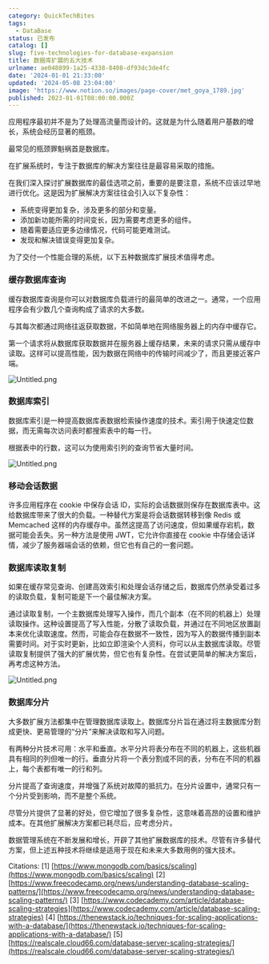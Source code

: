```yaml
---
category: QuickTechBites
tags:
  - DataBase
status: 已发布
catalog: []
slug: five-technologies-for-database-expansion
title: 数据库扩展的五大技术
urlname: ae048899-1a25-4338-8408-df93dc3de4fc
date: '2024-01-01 21:33:00'
updated: '2024-05-08 23:04:00'
image: 'https://www.notion.so/images/page-cover/met_goya_1789.jpg'
published: 2023-01-01T08:00:00.000Z
---
```


应用程序最初并不是为了处理高流量而设计的。这就是为什么随着用户基数的增长，系统会经历显著的瓶颈。


最常见的瓶颈罪魁祸首是数据库。


在扩展系统时，专注于数据库的解决方案往往是最容易采取的措施。


在我们深入探讨扩展数据库的最佳选项之前，重要的是要注意，系统不应该过早地进行优化。这是因为扩展解决方案往往会引入以下复杂性：

- 系统变得更加复杂，涉及更多的部分和变量。
- 添加新功能所需的时间变长，因为需要考虑更多的组件。
- 随着需要适应更多边缘情况，代码可能更难测试。
- 发现和解决错误变得更加复杂。

为了交付一个性能合理的系统，以下五种数据库扩展技术值得考虑。


### **缓存数据库查询**


缓存数据库查询是你可以对数据库负载进行的最简单的改进之一。通常，一个应用程序会有少数几个查询构成了请求的大多数。


与其每次都通过网络往返获取数据，不如简单地在网络服务器上的内存中缓存它。


第一个请求将从数据库获取数据并在服务器上缓存结果，未来的请求只需从缓存中读取。这样可以提高性能，因为数据在网络中的传输时间减少了，而且更接近客户端。


![Untitled.png](https://prod-files-secure.s3.us-west-2.amazonaws.com/5d24fe63-e567-4804-86f9-9fdc62e13082/90ccd300-8cb4-4392-a93f-76f7d0b7f352/Untitled.png?X-Amz-Algorithm=AWS4-HMAC-SHA256&X-Amz-Content-Sha256=UNSIGNED-PAYLOAD&X-Amz-Credential=ASIAZI2LB466Y64IB57V%2F20250311%2Fus-west-2%2Fs3%2Faws4_request&X-Amz-Date=20250311T053909Z&X-Amz-Expires=3600&X-Amz-Security-Token=IQoJb3JpZ2luX2VjEFUaCXVzLXdlc3QtMiJHMEUCIBsdP%2BHLpwilS2evqhBOmgOkAIlQCsVDC2CJDaOeaONkAiEA8uV6PijN0vW6Gu6NvyNLKUGt4yKX%2FUVggH5Ih1tvFfoqiAQInv%2F%2F%2F%2F%2F%2F%2F%2F%2F%2FARAAGgw2Mzc0MjMxODM4MDUiDEzU2NaQ5O0bARnR2ircA%2FvwJ5Rcln%2BjO0%2FQJS1kR7yzTljMQcrvdmfJ4trdPo5OL9LYJf57k3ZIs5zS1CJ0LUa%2FLp0HrLEsBcAN1LS9kT6iEl1A39rmBicpYNEVrj4gst8PzhSseh8JraOB9HEWsTmTZ%2FuRXE0qWtaN%2BUG5kPIbh1nSsXJUm6jufrqylZmzjLNxe%2BDlruozZOGVL7U194itmjqKJBUtPz%2FwI7MOAqdKPi2lXqjZX4w31p23yyBbuw3Rbri9eyC%2BLvYyCknYrh9Tia81XoqKredbhT%2F5tLdJFPiCcgeu4YBpcJEBIRgK%2BSzOz07Je3qui%2FJfZpYXThPESK8AJGDZRw34g57QfLRPj4sF%2BoBNt%2FT7NPqDKFyGTj9vaEsx0E7WT3kkJu%2B8p8j4IHVXxEtebCbUIFmtajAIvvRhQe6y1bQp%2BAzaIjI4WO2XDT4naLUGxROyas%2BGJueT3DaOpUwh4v6DrjO7w6f2owftJbQKV7LfAzjBqybk8m41ip0DvdawCTRU299X2T8ZiDFTfuwwIvg3wU%2FGsCBrFXiyOlto2vcHiLIqoxPXFJG4AyPzUky2C5CwY27mKK3GSRAC3dUqPo0LuiHp3R%2BCNXv4iOxboWZ%2Fm6NyBIgup%2BZVCq03xksBf0zSMKeNv74GOqUBtUEm3vEzmW4ct04uHXv3V%2FP4yqHRTJA2FRTUk2Iiqby71Yl7BwvpwyONhVaNrC3mpCdlQjt41%2Bjmbrey%2FrYzN62RDWiXXaWRL9UhhoR1orTRg7nEyQBtOan9IO2CLIIyyztonr0NEkIlzbqMaMqn8LARgNlFNvD0%2Fb5XVALd3X1Nzci%2B5e8jKP0YAEC8TNF%2BNCRcHcOC7lWzWVuw3ZjEaAG63dq%2F&X-Amz-Signature=8f666fdd2516d4cf5171ccff5989aa30aacee984bec733400d1880263d050653&X-Amz-SignedHeaders=host&x-id=GetObject)


### **数据库索引**


数据库索引是一种提高数据库表数据检索操作速度的技术。索引用于快速定位数据，而无需每次访问表时都搜索表中的每一行。


根据表中的行数，这可以为使用索引列的查询节省大量时间。


![Untitled.png](https://prod-files-secure.s3.us-west-2.amazonaws.com/5d24fe63-e567-4804-86f9-9fdc62e13082/d4109739-24f9-4adf-abd6-8eec0d12f3c8/Untitled.png?X-Amz-Algorithm=AWS4-HMAC-SHA256&X-Amz-Content-Sha256=UNSIGNED-PAYLOAD&X-Amz-Credential=ASIAZI2LB466Y64IB57V%2F20250311%2Fus-west-2%2Fs3%2Faws4_request&X-Amz-Date=20250311T053909Z&X-Amz-Expires=3600&X-Amz-Security-Token=IQoJb3JpZ2luX2VjEFUaCXVzLXdlc3QtMiJHMEUCIBsdP%2BHLpwilS2evqhBOmgOkAIlQCsVDC2CJDaOeaONkAiEA8uV6PijN0vW6Gu6NvyNLKUGt4yKX%2FUVggH5Ih1tvFfoqiAQInv%2F%2F%2F%2F%2F%2F%2F%2F%2F%2FARAAGgw2Mzc0MjMxODM4MDUiDEzU2NaQ5O0bARnR2ircA%2FvwJ5Rcln%2BjO0%2FQJS1kR7yzTljMQcrvdmfJ4trdPo5OL9LYJf57k3ZIs5zS1CJ0LUa%2FLp0HrLEsBcAN1LS9kT6iEl1A39rmBicpYNEVrj4gst8PzhSseh8JraOB9HEWsTmTZ%2FuRXE0qWtaN%2BUG5kPIbh1nSsXJUm6jufrqylZmzjLNxe%2BDlruozZOGVL7U194itmjqKJBUtPz%2FwI7MOAqdKPi2lXqjZX4w31p23yyBbuw3Rbri9eyC%2BLvYyCknYrh9Tia81XoqKredbhT%2F5tLdJFPiCcgeu4YBpcJEBIRgK%2BSzOz07Je3qui%2FJfZpYXThPESK8AJGDZRw34g57QfLRPj4sF%2BoBNt%2FT7NPqDKFyGTj9vaEsx0E7WT3kkJu%2B8p8j4IHVXxEtebCbUIFmtajAIvvRhQe6y1bQp%2BAzaIjI4WO2XDT4naLUGxROyas%2BGJueT3DaOpUwh4v6DrjO7w6f2owftJbQKV7LfAzjBqybk8m41ip0DvdawCTRU299X2T8ZiDFTfuwwIvg3wU%2FGsCBrFXiyOlto2vcHiLIqoxPXFJG4AyPzUky2C5CwY27mKK3GSRAC3dUqPo0LuiHp3R%2BCNXv4iOxboWZ%2Fm6NyBIgup%2BZVCq03xksBf0zSMKeNv74GOqUBtUEm3vEzmW4ct04uHXv3V%2FP4yqHRTJA2FRTUk2Iiqby71Yl7BwvpwyONhVaNrC3mpCdlQjt41%2Bjmbrey%2FrYzN62RDWiXXaWRL9UhhoR1orTRg7nEyQBtOan9IO2CLIIyyztonr0NEkIlzbqMaMqn8LARgNlFNvD0%2Fb5XVALd3X1Nzci%2B5e8jKP0YAEC8TNF%2BNCRcHcOC7lWzWVuw3ZjEaAG63dq%2F&X-Amz-Signature=66ff6379b9531e7529f4b488dbde101cda35970526d55a56988c25a0f44b2a34&X-Amz-SignedHeaders=host&x-id=GetObject)


### **移动会话数据**


许多应用程序在 cookie 中保存会话 ID，实际的会话数据则保存在数据库表中。这给数据库带来了很大的负载。一种替代方案是将会话数据转移到像 Redis 或 Memcached 这样的内存缓存中。虽然这提高了访问速度，但如果缓存宕机，数据可能会丢失。另一种方法是使用 JWT，它允许你直接在 cookie 中存储会话详情，减少了服务器端会话的依赖，但它也有自己的一套问题。


### **数据库读取复制**


如果在缓存常见查询、创建高效索引和处理会话存储之后，数据库仍然承受着过多的读取负载，复制可能是下一个最佳解决方案。


通过读取复制，一个主数据库处理写入操作，而几个副本（在不同的机器上）处理读取操作。这种设置提高了写入性能，分散了读取负载，并通过在不同地区放置副本来优化读取速度。然而，可能会存在数据不一致性，因为写入的数据传播到副本需要时间。对于实时更新，比如立即渲染个人资料，你可以从主数据库读取。尽管读取复制提供了强大的扩展优势，但它也有复杂性。在尝试更简单的解决方案后，再考虑这种方法。


![Untitled.png](https://prod-files-secure.s3.us-west-2.amazonaws.com/5d24fe63-e567-4804-86f9-9fdc62e13082/24928cbe-8502-42c3-8c51-57b72171cc67/Untitled.png?X-Amz-Algorithm=AWS4-HMAC-SHA256&X-Amz-Content-Sha256=UNSIGNED-PAYLOAD&X-Amz-Credential=ASIAZI2LB466Y64IB57V%2F20250311%2Fus-west-2%2Fs3%2Faws4_request&X-Amz-Date=20250311T053909Z&X-Amz-Expires=3600&X-Amz-Security-Token=IQoJb3JpZ2luX2VjEFUaCXVzLXdlc3QtMiJHMEUCIBsdP%2BHLpwilS2evqhBOmgOkAIlQCsVDC2CJDaOeaONkAiEA8uV6PijN0vW6Gu6NvyNLKUGt4yKX%2FUVggH5Ih1tvFfoqiAQInv%2F%2F%2F%2F%2F%2F%2F%2F%2F%2FARAAGgw2Mzc0MjMxODM4MDUiDEzU2NaQ5O0bARnR2ircA%2FvwJ5Rcln%2BjO0%2FQJS1kR7yzTljMQcrvdmfJ4trdPo5OL9LYJf57k3ZIs5zS1CJ0LUa%2FLp0HrLEsBcAN1LS9kT6iEl1A39rmBicpYNEVrj4gst8PzhSseh8JraOB9HEWsTmTZ%2FuRXE0qWtaN%2BUG5kPIbh1nSsXJUm6jufrqylZmzjLNxe%2BDlruozZOGVL7U194itmjqKJBUtPz%2FwI7MOAqdKPi2lXqjZX4w31p23yyBbuw3Rbri9eyC%2BLvYyCknYrh9Tia81XoqKredbhT%2F5tLdJFPiCcgeu4YBpcJEBIRgK%2BSzOz07Je3qui%2FJfZpYXThPESK8AJGDZRw34g57QfLRPj4sF%2BoBNt%2FT7NPqDKFyGTj9vaEsx0E7WT3kkJu%2B8p8j4IHVXxEtebCbUIFmtajAIvvRhQe6y1bQp%2BAzaIjI4WO2XDT4naLUGxROyas%2BGJueT3DaOpUwh4v6DrjO7w6f2owftJbQKV7LfAzjBqybk8m41ip0DvdawCTRU299X2T8ZiDFTfuwwIvg3wU%2FGsCBrFXiyOlto2vcHiLIqoxPXFJG4AyPzUky2C5CwY27mKK3GSRAC3dUqPo0LuiHp3R%2BCNXv4iOxboWZ%2Fm6NyBIgup%2BZVCq03xksBf0zSMKeNv74GOqUBtUEm3vEzmW4ct04uHXv3V%2FP4yqHRTJA2FRTUk2Iiqby71Yl7BwvpwyONhVaNrC3mpCdlQjt41%2Bjmbrey%2FrYzN62RDWiXXaWRL9UhhoR1orTRg7nEyQBtOan9IO2CLIIyyztonr0NEkIlzbqMaMqn8LARgNlFNvD0%2Fb5XVALd3X1Nzci%2B5e8jKP0YAEC8TNF%2BNCRcHcOC7lWzWVuw3ZjEaAG63dq%2F&X-Amz-Signature=626a7ae1d64f4f473f50ac8a72cd4c99629e31975b63e951567f4facea8174a8&X-Amz-SignedHeaders=host&x-id=GetObject)


### **数据库分片**


大多数扩展方法都集中在管理数据库读取上。数据库分片旨在通过将主数据库分割成更快、更易管理的“分片”来解决读取和写入问题。


有两种分片技术可用：水平和垂直。水平分片将表分布在不同的机器上，这些机器具有相同的列但唯一的行。垂直分片将一个表分割成不同的表，分布在不同的机器上，每个表都有唯一的行和列。


分片提高了查询速度，并增强了系统对故障的抵抗力。在分片设置中，通常只有一个分片受到影响，而不是整个系统。


尽管分片提供了显著的好处，但它增加了很多复杂性，这意味着高昂的设置和维护成本。在其他扩展解决方案都已耗尽后，应考虑分片。


数据管理系统在不断发展和增长，开辟了其他扩展数据库的技术。尽管有许多替代方案，但上述五种技术将继续是适用于现在和未来大多数用例的强大技术。


Citations:
[1] [https://www.mongodb.com/basics/scaling](https://www.mongodb.com/basics/scaling)
[2] [https://www.freecodecamp.org/news/understanding-database-scaling-patterns/](https://www.freecodecamp.org/news/understanding-database-scaling-patterns/)
[3] [https://www.codecademy.com/article/database-scaling-strategies](https://www.codecademy.com/article/database-scaling-strategies)
[4] [https://thenewstack.io/techniques-for-scaling-applications-with-a-database/](https://thenewstack.io/techniques-for-scaling-applications-with-a-database/)
[5] [https://realscale.cloud66.com/database-server-scaling-strategies/](https://realscale.cloud66.com/database-server-scaling-strategies/)

